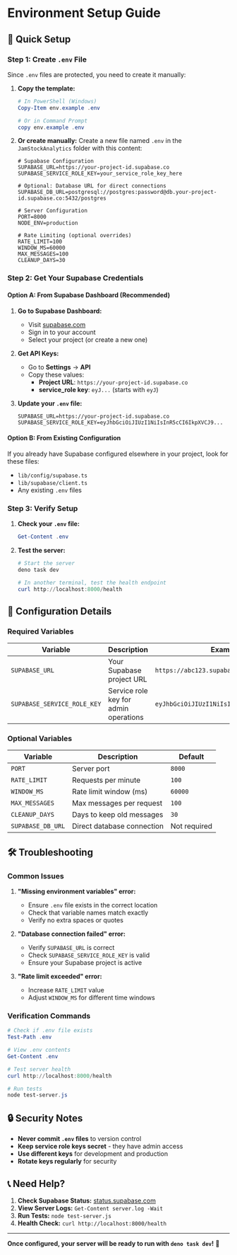 # Environment Setup Guide

## 🚀 Quick Setup

### Step 1: Create `.env` File

Since `.env` files are protected, you need to create it manually:

1. **Copy the template:**
   ```powershell
   # In PowerShell (Windows)
   Copy-Item env.example .env
   
   # Or in Command Prompt
   copy env.example .env
   ```

2. **Or create manually:**
   Create a new file named `.env` in the `JamStockAnalytics` folder with this content:

   ```env
   # Supabase Configuration
   SUPABASE_URL=https://your-project-id.supabase.co
   SUPABASE_SERVICE_ROLE_KEY=your_service_role_key_here
   
   # Optional: Database URL for direct connections
   SUPABASE_DB_URL=postgresql://postgres:password@db.your-project-id.supabase.co:5432/postgres
   
   # Server Configuration
   PORT=8000
   NODE_ENV=production
   
   # Rate Limiting (optional overrides)
   RATE_LIMIT=100
   WINDOW_MS=60000
   MAX_MESSAGES=100
   CLEANUP_DAYS=30
   ```

### Step 2: Get Your Supabase Credentials

#### Option A: From Supabase Dashboard (Recommended)

1. **Go to Supabase Dashboard:**
   - Visit [supabase.com](https://supabase.com)
   - Sign in to your account
   - Select your project (or create a new one)

2. **Get API Keys:**
   - Go to **Settings** → **API**
   - Copy these values:
     - **Project URL**: `https://your-project-id.supabase.co`
     - **service_role key**: `eyJ...` (starts with `eyJ`)

3. **Update your `.env` file:**
   ```env
   SUPABASE_URL=https://your-project-id.supabase.co
   SUPABASE_SERVICE_ROLE_KEY=eyJhbGciOiJIUzI1NiIsInR5cCI6IkpXVCJ9...
   ```

#### Option B: From Existing Configuration

If you already have Supabase configured elsewhere in your project, look for these files:
- `lib/config/supabase.ts`
- `lib/supabase/client.ts`
- Any existing `.env` files

### Step 3: Verify Setup

1. **Check your `.env` file:**
   ```powershell
   Get-Content .env
   ```

2. **Test the server:**
   ```powershell
   # Start the server
   deno task dev
   
   # In another terminal, test the health endpoint
   curl http://localhost:8000/health
   ```

## 🔧 Configuration Details

### Required Variables

| Variable | Description | Example |
|----------|-------------|---------|
| `SUPABASE_URL` | Your Supabase project URL | `https://abc123.supabase.co` |
| `SUPABASE_SERVICE_ROLE_KEY` | Service role key for admin operations | `eyJhbGciOiJIUzI1NiIsInR5cCI6IkpXVCJ9...` |

### Optional Variables

| Variable | Description | Default |
|----------|-------------|---------|
| `PORT` | Server port | `8000` |
| `RATE_LIMIT` | Requests per minute | `100` |
| `WINDOW_MS` | Rate limit window (ms) | `60000` |
| `MAX_MESSAGES` | Max messages per request | `100` |
| `CLEANUP_DAYS` | Days to keep old messages | `30` |
| `SUPABASE_DB_URL` | Direct database connection | Not required |

## 🛠️ Troubleshooting

### Common Issues

1. **"Missing environment variables" error:**
   - Ensure `.env` file exists in the correct location
   - Check that variable names match exactly
   - Verify no extra spaces or quotes

2. **"Database connection failed" error:**
   - Verify `SUPABASE_URL` is correct
   - Check `SUPABASE_SERVICE_ROLE_KEY` is valid
   - Ensure your Supabase project is active

3. **"Rate limit exceeded" error:**
   - Increase `RATE_LIMIT` value
   - Adjust `WINDOW_MS` for different time windows

### Verification Commands

```powershell
# Check if .env file exists
Test-Path .env

# View .env contents
Get-Content .env

# Test server health
curl http://localhost:8000/health

# Run tests
node test-server.js
```

## 🔒 Security Notes

- **Never commit `.env` files** to version control
- **Keep service role keys secret** - they have admin access
- **Use different keys** for development and production
- **Rotate keys regularly** for security

## 📞 Need Help?

1. **Check Supabase Status:** [status.supabase.com](https://status.supabase.com)
2. **View Server Logs:** `Get-Content server.log -Wait`
3. **Run Tests:** `node test-server.js`
4. **Health Check:** `curl http://localhost:8000/health`

---

**Once configured, your server will be ready to run with `deno task dev`!** 🎉